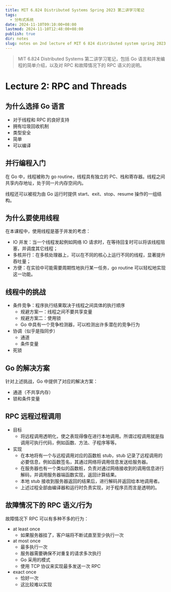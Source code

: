 ```yaml
---
title: MIT 6.824 Distributed Systems Spring 2023 第二讲学习笔记
tags:
  - 分布式系统
date: 2024-11-10T09:10:00+08:00
lastmod: 2024-11-10T12:48:00+08:00
publish: true
dir: notes
slug: notes on 2nd lecture of MIT 6 824 distributed system spring 2023
---
```


> MIT 6.824 Distributed Systems 第二讲学习笔记，包括 Go 语言和并发编程的简单介绍，以及对 RPC 和故障情况下的 RPC 语义的说明。

# Lecture 2: RPC and Threads

## 为什么选择 Go 语言

- 对于线程和 RPC 的良好支持
- 拥有垃圾回收机制
- 类型安全
- 简单
- 可以编译

## 并行编程入门

在 Go 中，线程被称为 go routine，线程具有独立的 PC、栈和寄存器。线程之间共享内存地址，处于同一片内存空间内。

线程还可以被视为由 Go 运行时提供 start、exit、stop、resume 操作的一组结构。

## 为什么要使用线程

在本课程中，使用线程是基于并发的考虑：

- IO 并发：当一个线程发起例如网络 IO 请求时，在等待回复时可以将该线程阻塞，并调度其它线程；
- 多核并行：在多核处理器上，可以在不同的核心上运行不同的线程，显著提升吞吐量；
- 方便：在实验中可能需要周期性地执行某一任务，go routine 可以轻松地实现这一功能。

## 线程中的挑战

- 条件竞争：程序执行结果取决于线程之间具体的执行顺序
	- 规避方案一：线程之间不要共享变量
	- 规避方案二：使用锁
	- Go 中具有一个竞争检测器，可以检测出许多潜在的竞争行为
- 协调（似乎是指同步）
	- 通道
	- 条件变量
- 死锁

## Go 的解决方案

针对上述挑战，Go 中提供了对应的解决方案：

- 通道（不共享内存）
- 锁和条件变量

## RPC 远程过程调用

- 目标
	- 将远程调用透明化，使之表现得像在进行本地调用。所谓过程调用就是指调用可执行代码，例如函数、方法、子程序等等。
- 实现
	- 在本地将有一个与远程调用对应的函数桩 stub，stub 记录了远程调用的必要信息，例如函数签名，其通过网络将调用信息发送给服务器。
	- 在服务器也有一个类似的函数桩，负责对通过网络接收到的调用信息进行解码，并调用服务器端函数实现，返回计算结果。
	- 本地 stub 接收到服务器返回的结果后，进行解码并返回给本地调用者。
	- 上述过程全部由编译器和运行时负责实现，对于程序员而言是透明的。

## 故障情况下的 RPC 语义/行为

故障情况下 RPC 可以有多种不多的行为：

- at least once
	- 如果服务器挂了，客户端将不断试直至至少执行一次
- at most once
	- 最多执行一次
	- 服务器需要确保不对重复的请求多次执行
	- Go 采用的模式
	- 使用 TCP 协议来实现最多发送一次 RPC
- exact once
	- 恰好一次
	- 这比较难以实现